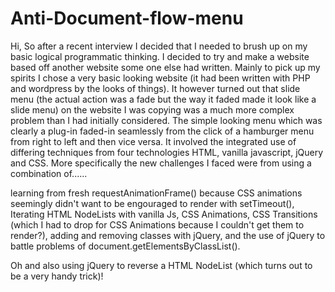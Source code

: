 # Anti-Document-flow-menu

Hi, So after a recent interview I decided that I needed to brush up on my basic logical programmatic thinking. I decided to try and make a website based off another website some one else had written. Mainly to pick up my spirits I chose a very basic looking website (it had been written with PHP and wordpress by the looks of things). It however turned out that slide menu (the actual action was a fade but the way it faded made it look like a slide menu) on the website I was copying was a much more complex problem than I had initially considered. The simple looking menu which was clearly a plug-in faded-in seamlessly from the click of a hamburger menu from right to left and then vice versa. It involved the integrated use of differing techniques from four technologies HTML, vanilla javascript, jQuery and CSS. More specifically the new challenges I faced were from using a combination of......

learning from fresh requestAnimationFrame() because CSS animations seemingly didn't want to be engouraged to render with setTimeout(),
Iterating HTML NodeLists with vanilla Js,
CSS Animations,
CSS Transitions (which I had to drop for CSS Animations because I couldn't get them to render?),
adding and removing classes with jQuery,
and the use of jQuery to battle problems of document.getElementsByClassList().

Oh and also using jQuery to reverse a HTML NodeList (which turns out to be a very handy trick)!
